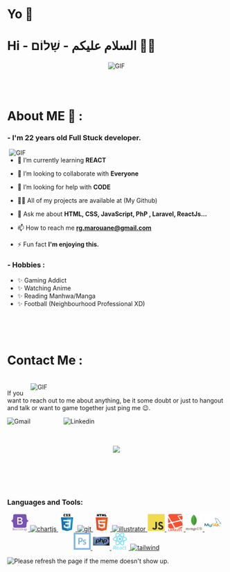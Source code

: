 # Yo 👋

# Hi - السلام عليكم - שָׁלוֹם 🐱‍👓

<div align="center">
<img hight="300" width="700" alt="GIF" align="center" src="https://github.com/Xx-Ashutosh-xX/Xx-Ashutosh-xX/blob/master/assets/13626.gif">
</div>

</br>
</br>
</br>

# About ME 💬 :

### - I'm 22 years old Full Stuck developer.

<img hight="400" width="500" alt="GIF" align="right" src="https://c.tenor.com/J-WqNV4NKXEAAAAM/anime-luffy.gif">

- 🌱 I’m currently learning **REACT**

- 👯 I’m looking to collaborate with **Everyone**

- 🤝 I’m looking for help with **CODE**

- 👨‍💻 All of my projects are available at (My Github)

- 💬 Ask me about **HTML, CSS, JavaScript, PhP , Laravel, ReactJs...**

- 📫 How to reach me **rg.marouane@gmail.com**

- ⚡ Fun fact **I'm enjoying this.**

### - Hobbies :

- ✨ Gaming Addict
- ✨ Watching Anime
- ✨ Reading Manhwa/Manga
- ✨ Football (Neighbourhood Professional XD)

</br>
</br>
</br>

# Contact Me :

<p>
 </br>

<img hight="320" width="450" align="right" alt="GIF" src="https://media2.giphy.com/media/LSFXlAmuWhf6KN49FG/200w.gif?cid=82a1493bfrtdiwwai0t22rhm0z1tf0kk6fv5v4c0f76c086t&rid=200w.gif&ct=g">

If you want to reach out to me about anything, be it some doubt or just to hangout and talk or want to game together just ping me 😉.

<a href="mailto: rg.marouane@gmail.com" target="_blank">
 <img align="left" alt="Gmail" width="130" hight="100" src="https://github.com/Xx-Ashutosh-xX/Xx-Ashutosh-xX/blob/master/assets/icons/gmail.png" />
</a>
<a href="https://www.linkedin.com/in/marouane-rguibi/">
  <img align="left" alt="Linkedin" width="150" hight="100" src="https://github.com/Xx-Ashutosh-xX/Xx-Ashutosh-xX/blob/master/assets/icons/linkedin.png" />
</br>
</br>
</br>
<p align="center" >  
  <a href="https://github.com/anuraghazra/github-readme-stats"> 
<img  src="https://github-readme-stats.vercel.app/api?username=HolakoNoob&&show_icons=true&theme=radical"/>
  </a>
  </p>
</br>
</a>
 </p>
</br>
</br>

<h3 align="left">Languages and Tools:</h3>

<p align="center"><a href="https://getbootstrap.com" target="_blank" rel="noreferrer"> <img src="https://raw.githubusercontent.com/devicons/devicon/master/icons/bootstrap/bootstrap-plain-wordmark.svg" alt="bootstrap" width="40" height="40"/> </a> <a href="https://www.chartjs.org" target="_blank" rel="noreferrer"> <img src="https://www.chartjs.org/media/logo-title.svg" alt="chartjs" width="40" height="40"/> </a> <a href="https://www.w3schools.com/css/" target="_blank" rel="noreferrer"> <img src="https://raw.githubusercontent.com/devicons/devicon/master/icons/css3/css3-original-wordmark.svg" alt="css3" width="40" height="40"/> </a><a href="https://git-scm.com/" target="_blank" rel="noreferrer"> <img src="https://www.vectorlogo.zone/logos/git-scm/git-scm-icon.svg" alt="git" width="40" height="40"/> </a> <a href="https://www.w3.org/html/" target="_blank" rel="noreferrer"> <img src="https://raw.githubusercontent.com/devicons/devicon/master/icons/html5/html5-original-wordmark.svg" alt="html5" width="40" height="40"/> </a> <a href="https://www.adobe.com/in/products/illustrator.html" target="_blank" rel="noreferrer"> <img src="https://www.vectorlogo.zone/logos/adobe_illustrator/adobe_illustrator-icon.svg" alt="illustrator" width="40" height="40"/> </a> <a href="https://developer.mozilla.org/en-US/docs/Web/JavaScript" target="_blank" rel="noreferrer"> <img src="https://raw.githubusercontent.com/devicons/devicon/master/icons/javascript/javascript-original.svg" alt="javascript" width="40" height="40"/> </a> <a href="https://laravel.com/" target="_blank" rel="noreferrer"> <img src="https://raw.githubusercontent.com/devicons/devicon/master/icons/laravel/laravel-plain-wordmark.svg" alt="laravel" width="40" height="40"/> </a> <a href="https://www.mongodb.com/" target="_blank" rel="noreferrer"> <img src="https://raw.githubusercontent.com/devicons/devicon/master/icons/mongodb/mongodb-original-wordmark.svg" alt="mongodb" width="40" height="40"/> </a> <a href="https://www.mysql.com/" target="_blank" rel="noreferrer"> <img src="https://raw.githubusercontent.com/devicons/devicon/master/icons/mysql/mysql-original-wordmark.svg" alt="mysql" width="40" height="40"/> </a> <a href="https://www.photoshop.com/en" target="_blank" rel="noreferrer"> <img src="https://raw.githubusercontent.com/devicons/devicon/master/icons/photoshop/photoshop-line.svg" alt="photoshop" width="40" height="40"/> </a> <a href="https://www.php.net" target="_blank" rel="noreferrer"> <img src="https://raw.githubusercontent.com/devicons/devicon/master/icons/php/php-original.svg" alt="php" width="40" height="40"/> </a> <a href="https://reactjs.org/" target="_blank" rel="noreferrer"> <img src="https://raw.githubusercontent.com/devicons/devicon/master/icons/react/react-original-wordmark.svg" alt="react" width="40" height="40"/> </a> <a href="https://tailwindcss.com/" target="_blank" rel="noreferrer"> <img src="https://www.vectorlogo.zone/logos/tailwindcss/tailwindcss-icon.svg" alt="tailwind" width="40" height="40"/> </a> </p>

<img src='https://random-memer.herokuapp.com/' title="Meme" alt="Please refresh the page if the meme doesn't show up.">


